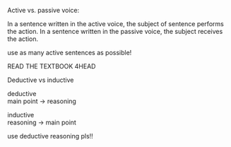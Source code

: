Active vs. passive voice:
 
In a sentence written in the active voice, the subject of sentence performs the action. In a sentence written in the passive voice, the subject receives the action.
 
use as many active sentences as possible!
 
READ THE TEXTBOOK 4HEAD
 
Deductive vs inductive
 
deductive  
main point -> reasoning
 
inductive  
reasoning -> main point
 
use deductive reasoning pls!!